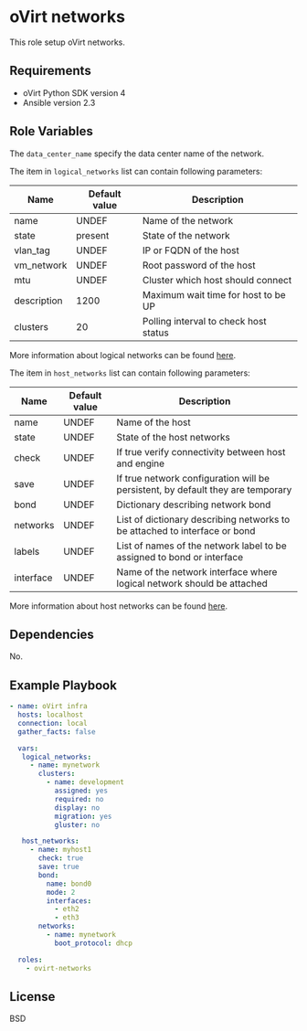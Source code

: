 oVirt networks
==============

This role setup oVirt networks.

Requirements
------------

 * oVirt Python SDK version 4
 * Ansible version 2.3

Role Variables
--------------

The `data_center_name` specify the data center name of the network.

The item in `logical_networks` list can contain following parameters:

| Name          | Default value  | Description                           |
|---------------|----------------|---------------------------------------|
| name          | UNDEF          | Name of the network                   |
| state         | present        | State of the network                  |
| vlan_tag      | UNDEF          | IP or FQDN of the host                |
| vm_network    | UNDEF          | Root password of the host             |
| mtu           | UNDEF          | Cluster which host should connect     |
| description   | 1200           | Maximum wait time for host to be UP   |
| clusters      | 20             | Polling interval to check host status |

More information about logical networks can be found [here](http://docs.ansible.com/ansible/ovirt_networks_module.html).

The item in `host_networks` list can contain following parameters:

| Name          | Default value  | Description                           |
|---------------|----------------|---------------------------------------|
| name          | UNDEF          | Name of the host                      |
| state         | UNDEF          | State of the host networks            |
| check         | UNDEF          | If true verify connectivity between host and engine |
| save          | UNDEF          | If true network configuration will be persistent, by default they are temporary |
| bond          | UNDEF          | Dictionary describing network bond |
| networks      | UNDEF          | List of dictionary describing networks to be attached to interface or bond |
| labels        | UNDEF          | List of names of the network label to be assigned to bond or interface |
| interface     | UNDEF          | Name of the network interface where logical network should be attached |

More information about host networks can be found [here](http://docs.ansible.com/ansible/ovirt_host_networks_module.html).

Dependencies
------------

No.

Example Playbook
----------------

```yaml
- name: oVirt infra
  hosts: localhost
  connection: local
  gather_facts: false

  vars:
   logical_networks:
     - name: mynetwork
       clusters:
         - name: development
           assigned: yes
           required: no
           display: no
           migration: yes
           gluster: no

   host_networks:
     - name: myhost1
       check: true
       save: true
       bond:
         name: bond0
         mode: 2
         interfaces:
           - eth2
           - eth3
       networks:
         - name: mynetwork
           boot_protocol: dhcp

  roles:
    - ovirt-networks
```

License
-------

BSD

